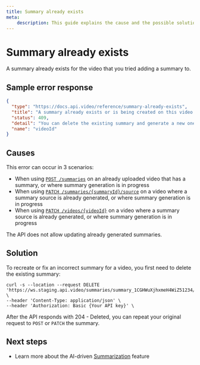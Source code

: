 ```yaml
---
title: Summary already exists
meta: 
    description: This guide explains the cause and the possible solutions for the Summary already exists error.
---
```


# Summary already exists

A summary already exists for the video that you tried adding a summary to.

## Sample error response

```json
{
  "type": "https://docs.api.video/reference/summary-already-exists",
  "title": "A summary already exists or is being created on this video.",
  "status": 409,
  "detail": "You can delete the existing summary and generate a new one.",
  "name": "videoId"
}
```

## Causes

This error can occur in 3 scenarios:

- When using [`POST /summaries`](reference/api/Summaries#generate-video-summary) on an already uploaded video that has a summary, or where summary generation is in progress
- When using [`PATCH /summaries/{summaryId}/source`](reference/api/Summaries#update-summary-details) on a video where a summary source is already generated, or where summary generation is in progress
- When using [`PATCH /videos/{videoId}`](reference/api/Videos#update-a-video-object) on a video where a summary source is already generated, or where summary generation is in progress

The API does not allow updating already generated summaries.

## Solution

To recreate or fix an incorrect summary for a video, you first need to delete the existing summary:

```curl
curl -s --location --request DELETE 'https://ws.staging.api.video/summaries/summary_1CGHWuXjhxmeH4WiZ51234/source' \
--header 'Content-Type: application/json' \
--header 'Authorization: Basic {Your API key}' \
```

After the API responds with 204 - Deleted, you can repeat your original request to `POST` or `PATCH` the summary. 

## Next steps

- Learn more about the AI-driven [Summarization](/vod/create-summaries) feature